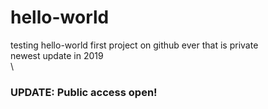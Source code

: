 # hello-world
testing hello-world
first project on github ever that is private\
newest update in 2019\
\
### UPDATE: Public access open!

